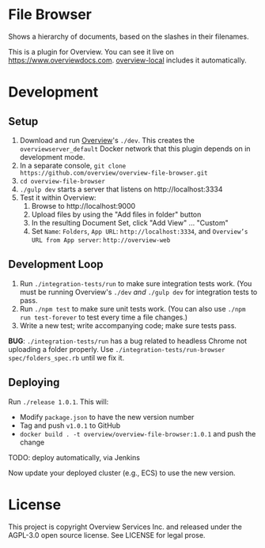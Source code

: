 File Browser
============

Shows a hierarchy of documents, based on the slashes in their filenames.

This is a plugin for Overview. You can see it live on
https://www.overviewdocs.com. [overview-local](https://github.com/overview/overview-local)
includes it automatically.

Development
===========

Setup
-----

1. Download and run [Overview](https://github.com/overview/overview-server.git)'s
   `./dev`. This creates the `overviewserver_default` Docker network that this
   plugin depends on in development mode.
1. In a separate console, `git clone https://github.com/overview/overview-file-browser.git`
1. `cd overview-file-browser`
1. `./gulp dev` starts a server that listens on http://localhost:3334
1. Test it within Overview:
    1. Browse to http://localhost:9000
    1. Upload files by using the "Add files in folder" button
    1. In the resulting Document Set, click "Add View" ... "Custom"
    1. Set `Name`: `Folders`, `App URL`: `http://localhost:3334`, and
       `Overview’s URL from App server`: `http://overview-web`

Development Loop
----------------

1. Run `./integration-tests/run` to make sure integration tests work. (You must
   be running Overview's `./dev` _and_ `./gulp dev` for integration tests to
   pass.
1. Run `./npm test` to make sure unit tests work. (You can also use
   `./npm run test-forever` to test every time a file changes.)
1. Write a new test; write accompanying code; make sure tests pass.

**BUG**: `./integration-tests/run` has a bug related to headless Chrome not
uploading a folder properly. Use
`./integration-tests/run-browser spec/folders_spec.rb` until we fix it.

Deploying
---------

Run `./release 1.0.1`. This will:

* Modify `package.json` to have the new version number
* Tag and push `v1.0.1` to GitHub
* `docker build . -t overview/overview-file-browser:1.0.1` and push the change

TODO: deploy automatically, via Jenkins

Now update your deployed cluster (e.g., ECS) to use the new version.

License
=======

This project is copyright Overview Services Inc. and released under the
AGPL-3.0 open source license. See LICENSE for legal prose.
